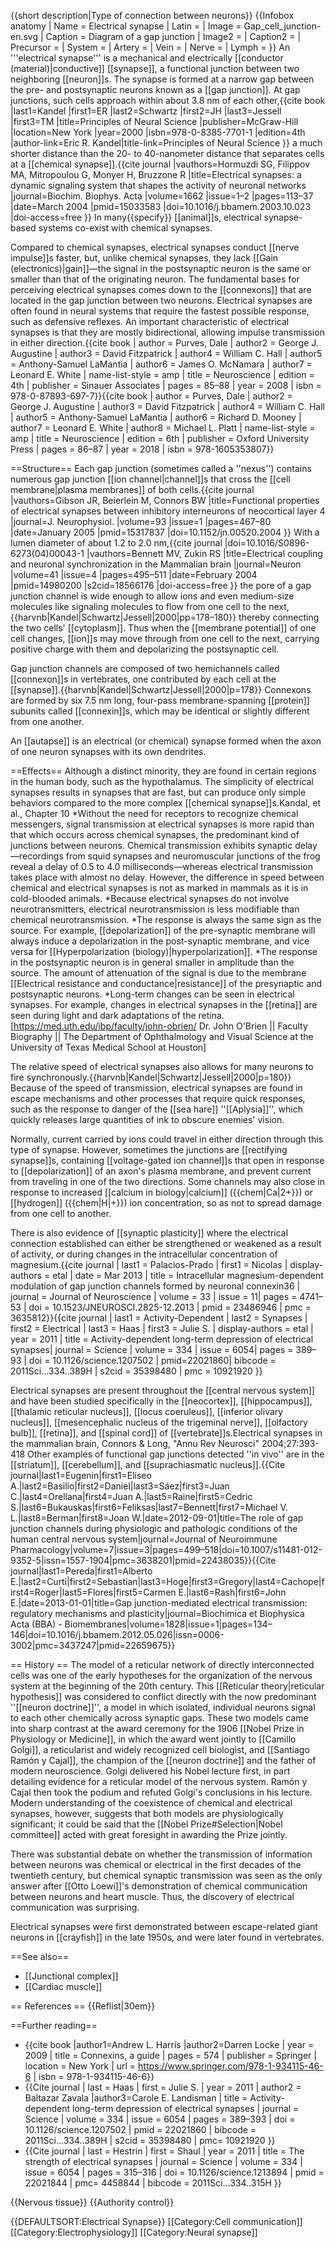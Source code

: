 {{short description|Type of connection between neurons}}
{{Infobox anatomy
| Name        = Electrical synapse
| Latin       =
| Image       = Gap_cell_junction-en.svg
| Caption     = Diagram of a gap junction
| Image2      =
| Caption2    =
| Precursor   =
| System      =
| Artery      =
| Vein        =
| Nerve       =
| Lymph       =
}}
An '''electrical synapse''' is a mechanical and electrically [[conductor (material)|conductive]] [[synapse]], a functional junction between two neighboring [[neuron]]s. The synapse is formed at a narrow gap between the pre- and postsynaptic neurons known as a [[gap junction]].  At gap junctions, such cells approach within about 3.8&nbsp;nm of each other,<ref name=Kandel00>{{cite book |last1=Kandel |first1=ER |last2=Schwartz |first2=JH |last3=Jessell |first3=TM |title=Principles of Neural Science |publisher=McGraw-Hill |location=New York |year=2000 |isbn=978-0-8385-7701-1 |edition=4th |author-link=Eric R. Kandel|title-link=Principles of Neural Science }}</ref> a much shorter distance than the 20- to 40-nanometer distance that separates cells at a [[chemical synapse]].<ref name=Hormuzdi04>{{cite journal |vauthors=Hormuzdi SG, Filippov MA, Mitropoulou G, Monyer H, Bruzzone R |title=Electrical synapses: a dynamic signaling system that shapes the activity of neuronal networks |journal=Biochim. Biophys. Acta |volume=1662 |issue=1–2 |pages=113–37 |date=March 2004 |pmid=15033583 |doi=10.1016/j.bbamem.2003.10.023 |doi-access=free }}</ref> In many{{specify}} [[animal]]s, electrical synapse-based systems co-exist with chemical synapses.

Compared to chemical synapses, electrical synapses conduct [[nerve impulse]]s faster, but, unlike chemical synapses, they lack [[Gain (electronics)|gain]]—the signal in the postsynaptic neuron is the same or smaller than that of the originating neuron. The fundamental bases for perceiving electrical synapses comes down to the [[connexons]] that are located in the gap junction between two neurons. Electrical synapses are often found in neural systems that require the fastest possible response, such as defensive reflexes. An important characteristic of electrical synapses is that they are mostly bidirectional, allowing impulse transmission in either direction.<ref name="Purves">{{cite book | author = Purves, Dale | author2 = George J. Augustine | author3 = David Fitzpatrick | author4 = William C. Hall | author5 = Anthony-Samuel LaMantia | author6 = James O. McNamara | author7 = Leonard E. White | name-list-style = amp | title = Neuroscience | edition = 4th | publisher = Sinauer Associates | pages = 85–88 | year = 2008 | isbn = 978-0-87893-697-7}}</ref><ref>{{cite book | author = Purves, Dale | author2 = George J. Augustine | author3 = David Fitzpatrick | author4 = William C. Hall | author5 = Anthony-Samuel LaMantia | author6 = Richard D. Mooney | author7 = Leonard E. White | author8 = Michael L. Platt | name-list-style = amp | title = Neuroscience | edition = 6th | publisher = Oxford University Press | pages = 86–87 | year = 2018 | isbn = 978-1605353807}}</ref>

==Structure==
Each gap junction (sometimes called a ''nexus'') contains numerous gap junction [[ion channel|channel]]s that cross the [[cell membrane|plasma membranes]] of both cells.<ref name=Gibson05>{{cite journal |vauthors=Gibson JR, Beierlein M, Connors BW |title=Functional properties of electrical synapses between inhibitory interneurons of neocortical layer 4 |journal=J. Neurophysiol. |volume=93 |issue=1 |pages=467–80 |date=January 2005 |pmid=15317837 |doi=10.1152/jn.00520.2004 }}</ref>  With a lumen diameter of about 1.2 to 2.0&nbsp;nm,<ref name=Hormuzdi04/><ref name=Bennet04>{{cite journal |doi=10.1016/S0896-6273(04)00043-1 |vauthors=Bennett MV, Zukin RS |title=Electrical coupling and neuronal synchronization in the Mammalian brain |journal=Neuron |volume=41 |issue=4 |pages=495–511 |date=February 2004 |pmid=14980200 |s2cid=18566176 |doi-access=free }}</ref> the pore of a gap junction channel is wide enough to allow ions and even medium-size molecules like signaling molecules to flow from one cell to the next,<ref name=Hormuzdi04/><ref>{{harvnb|Kandel|Schwartz|Jessell|2000|pp=178–180}}</ref> thereby connecting the two cells' [[cytoplasm]].  Thus when the [[membrane potential]] of one cell changes, [[ion]]s may move through from one cell to the next, carrying positive charge with them and depolarizing the postsynaptic cell.

Gap junction channels are composed of two hemichannels called [[connexon]]s in vertebrates, one contributed by each cell at the [[synapse]].<ref name=Hormuzdi04/><ref name=Bennet04/><ref>{{harvnb|Kandel|Schwartz|Jessell|2000|p=178}}</ref>  Connexons are formed by six 7.5&nbsp;nm long, four-pass membrane-spanning [[protein]] subunits called [[connexin]]s, which may be identical or slightly different from one another.<ref name=Bennet04/>

An [[autapse]] is an electrical (or chemical) synapse formed when the axon of one neuron synapses with its own dendrites.

==Effects==
Although a distinct minority, they are found in certain regions in the human body, such as the hypothalamus. The simplicity of electrical synapses results in synapses that are fast, but can produce only simple behaviors compared to the more complex [[chemical synapse]]s.<ref>Kandal, et al., Chapter 10</ref>
*Without the need for receptors to recognize chemical messengers, signal transmission at electrical synapses is more rapid than that which occurs across chemical synapses, the predominant kind of junctions between neurons.  Chemical transmission exhibits synaptic delay—recordings from squid synapses and neuromuscular junctions of the frog reveal a delay of 0.5 to 4.0 milliseconds—whereas electrical transmission takes place with almost no delay.  However, the difference in speed between chemical and electrical synapses is not as marked in mammals as it is in cold-blooded animals.<ref name=Bennet04/>
*Because electrical synapses do not involve neurotransmitters, electrical neurotransmission is less modifiable than chemical neurotransmission.
*The response is always the same sign as the source. For example, [[depolarization]] of the pre-synaptic membrane will always induce a depolarization in the post-synaptic membrane, and vice versa for [[Hyperpolarization (biology)|hyperpolarization]].
*The response in the postsynaptic neuron is in general smaller in amplitude than the source. The amount of attenuation of the signal is due to the membrane [[Electrical resistance and conductance|resistance]] of the presynaptic and postsynaptic neurons.
*Long-term changes can be seen in electrical synapses.  For example, changes in electrical synapses in the [[retina]] are seen during light and dark adaptations of the retina.<ref>[https://med.uth.edu/ibp/faculty/john-obrien/ Dr. John O'Brien || Faculty Biography || The Department of Ophthalmology and Visual Science at the University of Texas Medical School at Houston<!-- Bot generated title -->]</ref>

The relative speed of electrical synapses also allows for many neurons to fire synchronously.<ref name=Gibson05/><ref name=Bennet04/><ref name=Kandel00_180>{{harvnb|Kandel|Schwartz|Jessell|2000|p=180}}</ref> Because of the speed of transmission, electrical synapses are found in escape mechanisms and other processes that require quick responses, such as the response to danger of the [[sea hare]] ''[[Aplysia]]'', which quickly releases large quantities of ink to obscure enemies' vision.<ref name=Kandel00/>

Normally, current carried by ions could travel in either direction through this type of synapse.<ref name=Hormuzdi04/> However, sometimes the junctions are [[rectifying synapse]]s,<ref name=Hormuzdi04/> containing [[voltage-gated ion channel]]s that open in response to [[depolarization]] of an axon's plasma membrane, and prevent current from traveling in one of the two directions.<ref name=Kandel00_180/>  Some channels may also close in response to increased [[calcium in biology|calcium]] ({{chem|Ca|2+}}) or [[hydrogen]] ({{chem|H|+}}) ion concentration, so as not to spread damage from one cell to another.<ref name=Kandel00_180/>

There is also evidence of [[synaptic plasticity]] where the electrical connection established can either be strengthened or weakened as a result of activity, or during changes in the intracellular concentration of magnesium.<ref>{{cite journal | last1 = Palacios-Prado | first1 = Nicolas | display-authors = etal  | date = Mar 2013 | title = Intracellular magnesium-dependent modulation of gap junction channels formed by neuronal connexin36 | journal = Journal of Neuroscience | volume = 33 | issue = 11| pages = 4741–53 | doi = 10.1523/JNEUROSCI.2825-12.2013 | pmid = 23486946 | pmc = 3635812}}</ref><ref>{{cite journal | last1 = Activity-Dependent | last2 = Synapses | first2 = Electrical | last3 = Haas | first3 = Julie S. | display-authors = etal  | year = 2011 | title =  Activity-dependent long-term depression of electrical synapses| journal = Science | volume = 334 | issue = 6054| pages = 389–93 | doi = 10.1126/science.1207502 | pmid=22021860| bibcode = 2011Sci...334..389H | s2cid = 35398480 | pmc = 10921920 }}</ref>

Electrical synapses are present throughout the [[central nervous system]] and have been studied specifically in the [[neocortex]], [[hippocampus]], [[thalamic reticular nucleus]], [[locus coeruleus]], [[inferior olivary nucleus]], [[mesencephalic nucleus of the trigeminal nerve]], [[olfactory bulb]], [[retina]], and [[spinal cord]] of [[vertebrate]]s.<ref>Electrical synapses in the mammalian brain, Connors & Long, "Annu Rev Neurosci" 2004;27:393-418</ref> Other examples of functional gap junctions detected ''in vivo'' are in the [[striatum]], [[cerebellum]], and [[suprachiasmatic nucleus]].<ref>{{Cite journal|last1=Eugenin|first1=Eliseo A.|last2=Basilio|first2=Daniel|last3=Sáez|first3=Juan C.|last4=Orellana|first4=Juan A.|last5=Raine|first5=Cedric S.|last6=Bukauskas|first6=Feliksas|last7=Bennett|first7=Michael V. L.|last8=Berman|first8=Joan W.|date=2012-09-01|title=The role of gap junction channels during physiologic and pathologic conditions of the human central nervous system|journal=Journal of Neuroimmune Pharmacology|volume=7|issue=3|pages=499–518|doi=10.1007/s11481-012-9352-5|issn=1557-1904|pmc=3638201|pmid=22438035}}</ref><ref>{{Cite journal|last1=Pereda|first1=Alberto E.|last2=Curti|first2=Sebastian|last3=Hoge|first3=Gregory|last4=Cachope|first4=Roger|last5=Flores|first5=Carmen E.|last6=Rash|first6=John E.|date=2013-01-01|title=Gap junction-mediated electrical transmission: regulatory mechanisms and plasticity|journal=Biochimica et Biophysica Acta (BBA) - Biomembranes|volume=1828|issue=1|pages=134–146|doi=10.1016/j.bbamem.2012.05.026|issn=0006-3002|pmc=3437247|pmid=22659675}}</ref>

== History ==
The model of a reticular network of directly interconnected cells was one of the early hypotheses for the organization of the nervous system at the beginning of the 20th century.  This [[Reticular theory|reticular hypothesis]] was considered to conflict directly with the now predominant ''[[neuron doctrine]]'', a model in which isolated, individual neurons signal to each other chemically across synaptic gaps.  These two models came into sharp contrast at the award ceremony for the 1906 [[Nobel Prize in Physiology or Medicine]], in which the award went jointly to [[Camillo Golgi]], a reticularist and widely recognized cell biologist, and [[Santiago Ramón y Cajal]], the champion of the [[neuron doctrine]] and the father of modern neuroscience. Golgi delivered his Nobel lecture first, in part detailing evidence for a reticular model of the nervous system. Ramón y Cajal then took the podium and refuted Golgi's conclusions in his lecture. Modern understanding of the coexistence of chemical and electrical synapses, however, suggests that both models are physiologically significant; it could be said that the [[Nobel Prize#Selection|Nobel committee]] acted with great foresight in awarding the Prize jointly.

There was substantial debate on whether the transmission of information between neurons was chemical or electrical in the first decades of the twentieth century, but chemical synaptic transmission was seen as the only answer after [[Otto Loewi]]'s demonstration of chemical communication between neurons and heart muscle. Thus, the discovery of electrical communication was surprising.

Electrical synapses were first demonstrated between escape-related giant neurons in [[crayfish]] in the late 1950s, and were later found in vertebrates.<ref name="Purves" />

==See also==
* [[Junctional complex]]
* [[Cardiac muscle]]

== References ==
{{Reflist|30em}}

==Further reading==
* {{cite book
|author1=Andrew L. Harris |author2=Darren Locke | year      = 2009
| title     = Connexins, a guide
| pages     = 574
| publisher = Springer
| location  = New York
| url       = https://www.springer.com/978-1-934115-46-6
| isbn      = 978-1-934115-46-6}}
* {{Cite journal
| last       = Haas
| first      = Julie S.
| year       = 2011
| author2    = Baltazar Zavala |author3=Carole E. Landisman
| title      = Activity-dependent long-term depression of electrical synapses
| journal    = Science
| volume     = 334
| issue      = 6054
| pages      = 389–393
| doi        = 10.1126/science.1207502
| pmid       = 22021860
| bibcode = 2011Sci...334..389H
| s2cid = 35398480
| pmc= 10921920
}}
* {{Cite journal
| last       = Hestrin
| first      = Shaul
| year       = 2011
| title      = The strength of electrical synapses
| journal    = Science
| volume     = 334
| issue      = 6054
| pages      = 315–316
| doi        = 10.1126/science.1213894
| pmid       = 22021844
| pmc= 4458844
| bibcode = 2011Sci...334..315H
}}

{{Nervous tissue}}
{{Authority control}}

{{DEFAULTSORT:Electrical Synapse}}
[[Category:Cell communication]]
[[Category:Electrophysiology]]
[[Category:Neural synapse]]
